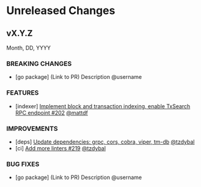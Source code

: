 # Unreleased Changes

## vX.Y.Z

Month, DD, YYYY

### BREAKING CHANGES

- [go package] (Link to PR) Description @username

### FEATURES

- [indexer] [Implement block and transaction indexing, enable TxSearch RPC endpoint #202](https://github.com/celestiaorg/optimint/pull/202) [@mattdf](https://github.com/mattdf)

### IMPROVEMENTS

- [deps] [Update dependencies: grpc, cors, cobra, viper, tm-db](https://github.com/celestiaorg/optimint/pull/245)  [@tzdybal](https://github.com/tzdybal/)
- [ci] [Add more linters #219](https://github.com/celestiaorg/optimint/pull/219)  [@tzdybal](https://github.com/tzdybal/)

### BUG FIXES

- [go package] (Link to PR) Description @username
